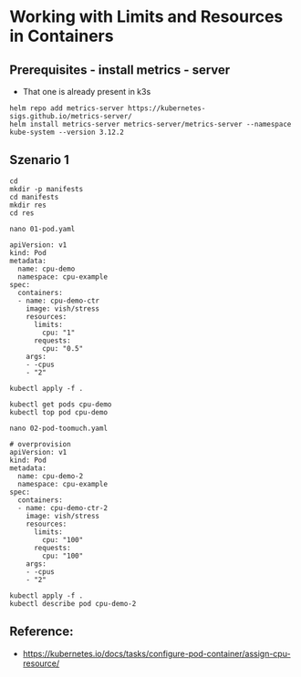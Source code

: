 # Working with Limits and Resources in Containers 

## Prerequisites - install metrics - server 

  * That one is already present in k3s

```
helm repo add metrics-server https://kubernetes-sigs.github.io/metrics-server/
helm install metrics-server metrics-server/metrics-server --namespace kube-system --version 3.12.2
```

## Szenario 1 

```
cd
mkdir -p manifests
cd manifests
mkdir res
cd res
```

```
nano 01-pod.yaml
```

```
apiVersion: v1
kind: Pod
metadata:
  name: cpu-demo
  namespace: cpu-example
spec:
  containers:
  - name: cpu-demo-ctr
    image: vish/stress
    resources:
      limits:
        cpu: "1"
      requests:
        cpu: "0.5"
    args:
    - -cpus
    - "2"
```


```
kubectl apply -f .
```

```
kubectl get pods cpu-demo
kubectl top pod cpu-demo
```

```
nano 02-pod-toomuch.yaml
```

```
# overprovision
apiVersion: v1
kind: Pod
metadata:
  name: cpu-demo-2
  namespace: cpu-example
spec:
  containers:
  - name: cpu-demo-ctr-2
    image: vish/stress
    resources:
      limits:
        cpu: "100"
      requests:
        cpu: "100"
    args:
    - -cpus
    - "2"
```

```
kubectl apply -f .
kubectl describe pod cpu-demo-2
```


## Reference: 

  * https://kubernetes.io/docs/tasks/configure-pod-container/assign-cpu-resource/
